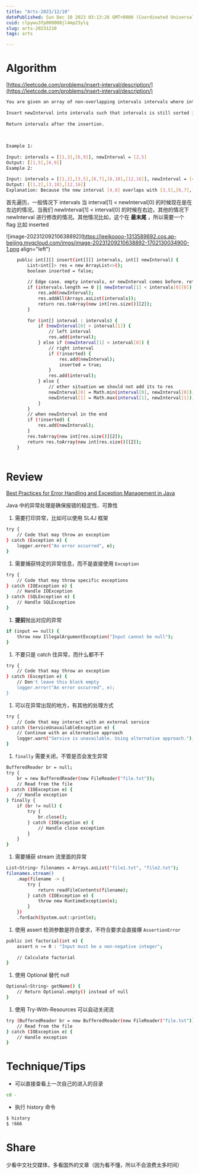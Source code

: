 ```yaml
---
title: "Arts-2023/12/10"
datePublished: Sun Dec 10 2023 03:13:26 GMT+0000 (Coordinated Universal Time)
cuid: clpywu3fp000008jl4mp23ylq
slug: arts-20231210
tags: arts

---
```


# **Algorithm**

[https://leetcode.com/problems/insert-interval/description/](https://leetcode.com/problems/insert-interval/description/)

```bash
You are given an array of non-overlapping intervals intervals where intervals[i] = [starti, endi] represent the start and the end of the ith interval and intervals is sorted in ascending order by starti. You are also given an interval newInterval = [start, end] that represents the start and end of another interval.
​
Insert newInterval into intervals such that intervals is still sorted in ascending order by starti and intervals still does not have any overlapping intervals (merge overlapping intervals if necessary).
​
Return intervals after the insertion.
​
 
​
Example 1:
​
Input: intervals = [[1,3],[6,9]], newInterval = [2,5]
Output: [[1,5],[6,9]]
Example 2:
​
Input: intervals = [[1,2],[3,5],[6,7],[8,10],[12,16]], newInterval = [4,8]
Output: [[1,2],[3,10],[12,16]]
Explanation: Because the new interval [4,8] overlaps with [3,5],[6,7],[8,10].
```

首先遍历，一般情况下 intervals 当 interval\[1\] &lt; newInterval\[0\] 的时候现在是在左边的情况。当我们 newInterval\[1\] &lt; interval\[0\] 的时候在右边，其他的情况下 newInterval 进行修改的情况。其他情况比如，这个在 **最末尾** ，所以需要一个 flag 比如 inserted

![image-20231209210638892](https://leeikoooo-1313589692.cos.ap-beijing.myqcloud.com/imgs/image-20231209210638892-1702130034900-1.png align="left")

```bash
    public int[][] insert(int[][] intervals, int[] newInterval) {
        List<int[]> res = new ArrayList<>();
        boolean inserted = false;
​
        // Edge case. empty intervals, or newInterval comes before. return merged
        if (intervals.length == 0 || newInterval[1] < intervals[0][0]) {
            res.add(newInterval);
            res.addAll(Arrays.asList(intervals));
            return res.toArray(new int[res.size()][2]);
        }
​
        for (int[] interval : intervals) {
            if (newInterval[0] > interval[1]) {
                // left interval
                res.add(interval);
            } else if (newInterval[1] < interval[0]) {
                // right interval
                if (!inserted) {
                    res.add(newInterval);
                    inserted = true;
                }
                res.add(interval);
            } else {
                // other situation we should not add its to res 
                newInterval[0] = Math.min(interval[0], newInterval[0]);
                newInterval[1] = Math.max(interval[1], newInterval[1]);
            }
        }
        // when newInterval in the end 
        if (!inserted) {
            res.add(newInterval);
        }
        res.toArray(new int[res.size()][2]);
        return res.toArray(new int[res.size()][2]);
    }
​
```

# **Review**

[Best Practices for Error Handling and Exception Management in Java](https://archive.ph/2KPL7)

Java 中的异常处理是确保报错的稳定性、可靠性

1. 需要打印异常，比如可以使用 SL4J 框架
    

```bash
try {
    // Code that may throw an exception
} catch (Exception e) {
    logger.error("An error occurred", e);
}
```

1. 需要捕获特定的异常信息，而不是直接使用 `Exception`
    

```bash
try {
    // Code that may throw specific exceptions
} catch (IOException e) {
    // Handle IOException
} catch (SQLException e) {
    // Handle SQLException
} 
```

1. **提前**抛出对应的异常
    

```bash
if (input == null) {
    throw new IllegalArgumentException("Input cannot be null");
}
```

1. 不要只是 catch 住异常，而什么都不干
    

```bash
try {
    // Code that may throw an exception
} catch (Exception e) {
    // Don't leave this block empty
    logger.error("An error occurred", e);
}
```

1. 可以在异常出现的地方，有其他的处理方式
    

```bash
try {
    // Code that may interact with an external service
} catch (ServiceUnavailableException e) {
    // Continue with an alternative approach
    logger.warn("Service is unavailable. Using alternative approach.");
}
```

1. `finally` 需要关闭，不管是否会发生异常
    

```bash
BufferedReader br = null;
try {
    br = new BufferedReader(new FileReader("file.txt"));
    // Read from the file
} catch (IOException e) {
    // Handle exception
} finally {
    if (br != null) {
        try {
            br.close();
        } catch (IOException e) {
            // Handle close exception
        }
    }
}
```

1. 需要捕获 stream 流里面的异常
    

```bash
List<String> filenames = Arrays.asList("file1.txt", "file2.txt");
filenames.stream()
    .map(filename -> {
        try {
            return readFileContents(filename);
        } catch (IOException e) {
            throw new RuntimeException(e);
        }
    })
    .forEach(System.out::println);
```

1. 使用 assert 检测参数是符合要求，不符合要求会直接爆 `AssertionError`
    

```bash
public int factorial(int n) {
    assert n >= 0 : "Input must be a non-negative integer";
    
    // Calculate factorial
}
```

1. 使用 Optional 替代 null
    

```bash
Optional<String> getName() {
    // Return Optional.empty() instead of null
}
```

1. 使用 Try-With-Resources 可以自动关闭流
    

```bash
try (BufferedReader br = new BufferedReader(new FileReader("file.txt"))) {
    // Read from the file
} catch (IOException e) {
    // Handle exception
}
```

# **Technique/Tips**

* 可以直接查看上一次自己的进入的目录
    

```bash
cd -
```

* 执行 history 命令
    

```bash
$ history
$ !666 
```

# **Share**

少看中文社交媒体，多看国外的文章（因为看不懂，所以不会浪费太多时间）